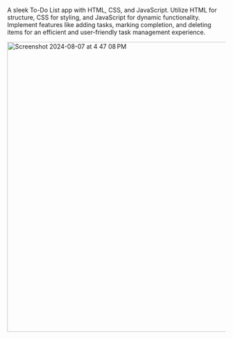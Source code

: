 A sleek To-Do List app with HTML, CSS, and JavaScript. Utilize HTML for structure, CSS for styling, and JavaScript for dynamic functionality. Implement features like adding tasks, marking completion, and deleting items for an efficient and user-friendly task management experience.


<img width="668" alt="Screenshot 2024-08-07 at 4 47 08 PM" src="https://github.com/user-attachments/assets/87165b28-4636-4d42-bb71-e35d4d1caa74">
